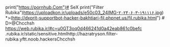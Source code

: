 print("https://pornhub.Com")# SeX print("Filter Rubika")https://uploadkon.ir/uploads/e50c03_24IMG-۲۰۲۴۰۶۰۳-۱۹۱۱۱۶.jpg)*>(http://dxprit-supportbot-hacker-bakhtiari-fil.phpnet.us/fil.rubika.html") # D>@Chcchsh https://web.rubika.ir/#c=u0GT3oq0d466241d0a42eab861c0befc .rubika.ir/static/sensitive.htmlhttp://hazratryson.filter-rubika.yftt.noob.hackersChcchsh
